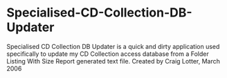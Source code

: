 Specialised-CD-Collection-DB-Updater
====================================

Specialised CD Collection DB Updater is a quick and dirty application used specifically to update my CD Collection access database from a Folder Listing With Size Report generated text file. Created by Craig Lotter, March 2006
